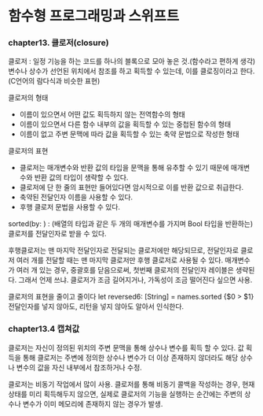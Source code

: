 # 함수형 프로그래밍과 스위프트
### chapter13. 클로저(closure)
클로저 : 일정 기능을 하는 코드를 하나의 블록으로 모아 놓은 것.(함수라고 편하게 생각) 변수나 상수가 선언된 위치에서 참조를 하고 획득할 수 있는데, 이를 클로징이라고 한다. (C언어의 람다식과 비슷한 표현)

클로저의 형태
- 이름이 있으면서 어떤 값도 획득하지 않는 전역함수의 형태
- 이름이 있으면서 다른 함수 내부의 값을 획득할 수 있는 중첩된 함수의 형태
- 이름이 없고 주변 문맥에 따라 값을 획득할 수 있는 축약 문법으로 작성한 형태

클로저의 표현
- 클로저는 매개변수와 반환 값의 타입을 문맥을 통해 유추할 수 있기 때문에 매개변수와 반환 값의 타입이 생략할 수 있다.
- 클로저에 단 한 줄의 표현만 들어있다면 암시적으로 이를 반환 값으로 취급한다.
- 축약된 전달인자 이름을 사용할 수 있다.
- 후행 클로저 문법을 사용할 수 있다.

sorted(by: ) : (배열의 타입과 같은 두 개의 매개변수를 가지며 Bool 타입을 반환하는) 클로저를 전달인자로 받을 수 있다.

후행클로저는 맨 마지막 전달인자로 전달되는 클로저에만 해당되므로, 전달인자로 클로저 여러 개를 전달할 때는 맨 마지막 클로저만 후행 클로저로 사용될 수 있다. 매개변수가 여러 개 있는 경우, 중괄호를 닫음으로써, 첫번째 클로저의 전달인자 레이블은 생략된다. 그래서 언제 쓰냐. 클로저가 조금 길어지거나, 가독성이 조금 떨어진다 싶으면 사용.

클로저의 표현을 줄이고 줄이다 
let reversed6: [String] = names.sorted {$0 > $1} 전달인자를 넣지 않아도, 리턴을 넣지 않아도 알아서 인식한다.

### chapter13.4 캡쳐값 
클로저는 자신이 정의된 위치의 주변 문맥을 통해 상수나 변수를 획득 할 수 있다. 값 획득을 통해 클로저는 주변에 정의한 상수나 변수가 더 이상 존재하지 않더라도 해당 상수나 변수의 값을 자신 내부에서 참조하거나 수정.


클로저는 비동기 작업에서 많이 사용. 클로저를 통해 비동기 콜백을 작성하는 경우, 현재 상태를 미리 획득해두지 않으면, 실제로 클로저의 기능을 실행하는 순간에는 주변의 상수나 변수가 이미 메모리에 존재하지 않는 경우가 발생.

